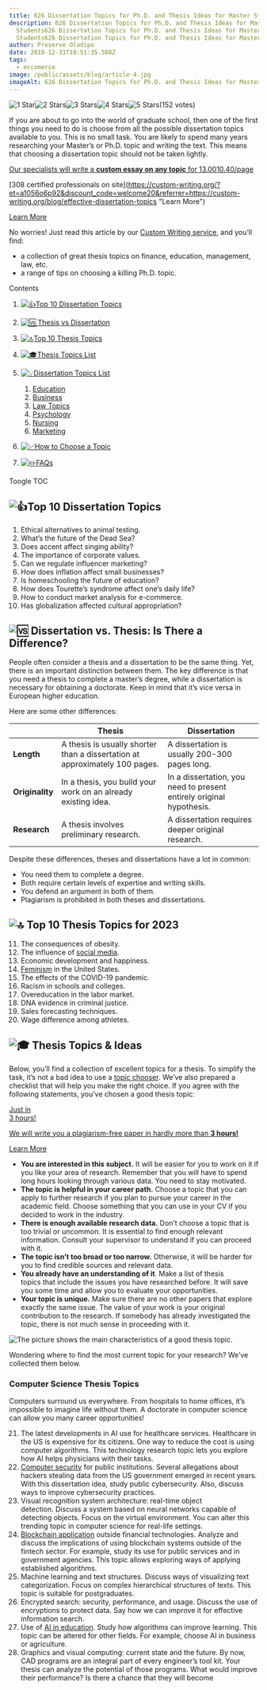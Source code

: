 ```yaml
---
title: 626 Dissertation Topics for Ph.D. and Thesis Ideas for Master Students
description: 626 Dissertation Topics for Ph.D. and Thesis Ideas for Master
  Students626 Dissertation Topics for Ph.D. and Thesis Ideas for Master
  Students626 Dissertation Topics for Ph.D. and Thesis Ideas for Master Students
author: Preserve Oladipo
date: 2018-12-31T18:51:35.588Z
tags:
  - eccomerce
image: /public/assets/blog/article-4.jpg
imageAlt: 626 Dissertation Topics for Ph.D. and Thesis Ideas for Master Students
---
```


<!--StartFragment-->

![1 Star](https://custom-writing.org/blog/wp-content/plugins/wp-postratings/images/stars_cw_png/rating_on.png "1 Star")![2 Stars](https://custom-writing.org/blog/wp-content/plugins/wp-postratings/images/stars_cw_png/rating_on.png "2 Stars")![3 Stars](https://custom-writing.org/blog/wp-content/plugins/wp-postratings/images/stars_cw_png/rating_on.png "3 Stars")![4 Stars](https://custom-writing.org/blog/wp-content/plugins/wp-postratings/images/stars_cw_png/rating_on.png "4 Stars")![5 Stars](https://custom-writing.org/blog/wp-content/plugins/wp-postratings/images/stars_cw_png/rating_half.png "5 Stars")(152 votes)

If you are about to go into the world of graduate school, then one of the first things you need to do is choose from all the possible dissertation topics available to you. This is no small task. You are likely to spend many years researching your Master’s or Ph.D. topic and writing the text. This means that choosing a dissertation topic should not be taken lightly.

[Our specialists will write a **custom essay on any topic** for $13.00 $10.40/page](https://custom-writing.org/?et=a1056o6p92&discount_code=welcome20&referrer=https://custom-writing.org/blog/effective-dissertation-topics "Learn More")

[[](<>)308 certified professionals on site](https://custom-writing.org/?et=a1056o6p92&discount_code=welcome20&referrer=https://custom-writing.org/blog/effective-dissertation-topics "Learn More")

[Learn More](https://custom-writing.org/?et=a1056o6p92&discount_code=welcome20&referrer=https://custom-writing.org/blog/effective-dissertation-topics "Learn More")

No worries! Just read this article by our [Custom Writing service](https://custom-writing.org/?et=a1056o6p100 "Custom-writing.org"), and you’ll find:

- a collection of great thesis topics on finance, education, management, law, etc.
- a range of tips on choosing a killing Ph.D. topic.

Contents

1. [![👍](https://s.w.org/images/core/emoji/13.0.0/svg/1f44d.svg)Top 10 Dissertation Topics](https://custom-writing.org/blog/effective-dissertation-topics#top-10-dissertation-topics "Top 10 Dissertation Topics")
2. [![🆚](https://s.w.org/images/core/emoji/13.0.0/svg/1f19a.svg) Thesis vs Dissertation](https://custom-writing.org/blog/effective-dissertation-topics#thesis-vs-dissertation "Thesis vs Dissertation")
3. [![🔝](https://s.w.org/images/core/emoji/13.0.0/svg/1f51d.svg)Top 10 Thesis Topics](https://custom-writing.org/blog/effective-dissertation-topics#top-10-thesis-topics "Top 10 Thesis Topics")
4. [![🎓](https://s.w.org/images/core/emoji/13.0.0/svg/1f393.svg)Thesis Topics List](https://custom-writing.org/blog/effective-dissertation-topics#thesis-topics-list "Thesis Topics List")
5. [![💡](https://s.w.org/images/core/emoji/13.0.0/svg/1f4a1.svg)Dissertation Topics List](https://custom-writing.org/blog/effective-dissertation-topics#dissertation-topics-list "Dissertation Topics List")

   1. [Education](https://custom-writing.org/blog/effective-dissertation-topics#education "Education")
   2. [Business](https://custom-writing.org/blog/effective-dissertation-topics#business "Business")
   3. [Law Topics](https://custom-writing.org/blog/effective-dissertation-topics#law-topics "Law Topics")
   4. [Psychology](https://custom-writing.org/blog/effective-dissertation-topics#psychology "Psychology")
   5. [Nursing](https://custom-writing.org/blog/effective-dissertation-topics#nursing "Nursing")
   6. [Marketing](https://custom-writing.org/blog/effective-dissertation-topics#marketing "Marketing")

6. [![✅](https://s.w.org/images/core/emoji/13.0.0/svg/2705.svg)How to Choose a Topic](https://custom-writing.org/blog/effective-dissertation-topics#how-to-choose-a-topic "How to Choose a Topic")
7. [![✏️](https://s.w.org/images/core/emoji/13.0.0/svg/270f.svg)FAQs](https://custom-writing.org/blog/effective-dissertation-topics#faqs "FAQs")

Toogle TOC

## ![👍](https://s.w.org/images/core/emoji/13.0.0/svg/1f44d.svg)Top 10 Dissertation Topics

1. Ethical alternatives to animal testing.
2. What’s the future of the Dead Sea?
3. Does accent affect singing ability?
4. The importance of corporate values.
5. Can we regulate influencer marketing?
6. How does inflation affect small businesses?
7. Is homeschooling the future of education?
8. How does Tourette’s syndrome affect one’s daily life?
9. How to conduct market analysis for e-commerce.
10. Has globalization affected cultural appropriation?

## ![🆚](https://s.w.org/images/core/emoji/13.0.0/svg/1f19a.svg) Dissertation vs. Thesis: Is There a Difference?

People often consider a thesis and a dissertation to be the same thing. Yet, there is an important distinction between them. The key difference is that you need a thesis to complete a master’s degree, while a dissertation is necessary for obtaining a doctorate. Keep in mind that it’s vice versa in European higher education.

Here are some other differences:

|                 | Thesis                                                                      | Dissertation                                                         |
| --------------- | --------------------------------------------------------------------------- | -------------------------------------------------------------------- |
| **Length**      | A thesis is usually shorter than a dissertation at approximately 100 pages. | A dissertation is usually 200-300 pages long.                        |
| **Originality** | In a thesis, you build your work on an already existing idea.               | In a dissertation, you need to present entirely original hypothesis. |
| **Research**    | A thesis involves preliminary research.                                     | A dissertation requires deeper original research.                    |

Despite these differences, theses and dissertations have a lot in common:

- You need them to complete a degree.
- Both require certain levels of expertise and writing skills.
- You defend an argument in both of them.
- Plagiarism is prohibited in both theses and dissertations.

## ![🔝](https://s.w.org/images/core/emoji/13.0.0/svg/1f51d.svg) Top 10 Thesis Topics for 2023

11. The consequences of obesity.
12. The influence of [social media](https://studycorgi.com/life-with-or-without-social-media/ "Go to studycorgi.com").
13. Economic development and happiness.
14. [Feminism](https://studycorgi.com/madonna-and-feminism-in-her-songs-and-everyday-life/ "Go to studycorgi.com") in the United States.
15. The effects of the COVID-19 pandemic.
16. Racism in schools and colleges.
17. Overeducation in the labor market.
18. DNA evidence in criminal justice.
19. Sales forecasting techniques.
20. Wage difference among athletes.

## ![🎓](https://s.w.org/images/core/emoji/13.0.0/svg/1f393.svg) Thesis Topics & Ideas

Below, you’ll find a collection of excellent topics for a thesis. To simplify the task, it’s not a bad idea to use a [topic chooser](https://custom-writing.org/writing-tools/topic-generator "Free Random Topic Generator"). We’ve also prepared a checklist that will help you make the right choice. If you agree with the following statements, you’ve chosen a good thesis topic:

[Just in\
3 hours!](https://custom-writing.org/?et=a1056o6p93&discount_code=welcome20&referrer=https://custom-writing.org/blog/effective-dissertation-topics "Learn More")

[We will write you a plagiarism-free paper in hardly more than **3 hours!**](https://custom-writing.org/?et=a1056o6p93&discount_code=welcome20&referrer=https://custom-writing.org/blog/effective-dissertation-topics "Learn More")

[Learn More](https://custom-writing.org/?et=a1056o6p93&discount_code=welcome20&referrer=https://custom-writing.org/blog/effective-dissertation-topics "Learn More")

- **You are interested in this subject.** It will be easier for you to work on it if you like your area of research. Remember that you will have to spend long hours looking through various data. You need to stay motivated.
- **The topic is helpful in your career path.** Choose a topic that you can apply to further research if you plan to pursue your career in the academic field. Choose something that you can use in your CV if you decided to work in the industry.
- **There is enough available research data.** Don’t choose a topic that is too trivial or uncommon. It is essential to find enough relevant information. Consult your supervisor to understand if you can proceed with it.
- **The topic isn’t too broad or too narrow.** Otherwise, it will be harder for you to find credible sources and relevant data.
- **You already have an understanding of it**. Make a list of thesis topics that include the issues you have researched before. It will save you some time and allow you to evaluate your opportunities.
- **Your topic is unique.** Make sure there are no other papers that explore exactly the same issue. The value of your work is your original contribution to the research. If somebody has already investigated the topic, there is not much sense in proceeding with it.

![The picture shows the main characteristics of a good thesis topic.](https://custom-writing.org/blog/wp-content/uploads/2021/08/simple_pic_thesis-1024x658.jpg)

Wondering where to find the most current topic for your research? We’ve collected them below.

### Computer Science Thesis Topics

Computers surround us everywhere. From hospitals to home offices, it’s impossible to imagine life without them. A doctorate in computer science can allow you many career opportunities!

21. The latest developments in AI use for healthcare services. Healthcare in the US is expensive for its citizens. One way to reduce the cost is using computer algorithms. This technology research topic lets you explore how AI helps physicians with their tasks.
22. [Computer security](https://studycorgi.com/security-plan-for-computer-and-data-system/ "Go to studycorgi.com") for public institutions. Several allegations about hackers stealing data from the US government emerged in recent years. With this dissertation idea, study public cybersecurity. Also, discuss ways to improve cybersecurity practices.
23. Visual recognition system architecture: real-time object detection. Discuss a system based on neural networks capable of detecting objects. Focus on the virtual environment. You can alter this trending topic in computer science for real-life settings.
24. [Blockchain application](https://studycorgi.com/blockchain-revolution-in-the-healthcare-industry/ "Go to studycorgi.com") outside financial technologies. Analyze and discuss the implications of using blockchain systems outside of the fintech sector. For example, study its use for public services and in government agencies. This topic allows exploring ways of applying established algorithms.
25. Machine learning and text structures. Discuss ways of visualizing text categorization. Focus on complex hierarchical structures of texts. This topic is suitable for postgraduates.
26. Encrypted search: security, performance, and usage. Discuss the use of encryptions to protect data. Say how we can improve it for effective information search.
27. Use of [AI in education](https://studycorgi.com/the-role-of-computers-in-education/ "Go to studycorgi.com"). Study how algorithms can improve learning. This topic can be altered for other fields. For example, choose AI in business or agriculture.
28. Graphics and visual computing: current state and the future. By now, CAD programs are an integral part of every engineer’s tool kit. Your thesis can analyze the potential of those programs. What would improve their performance? Is there a chance that they will become

<!--EndFragment-->
